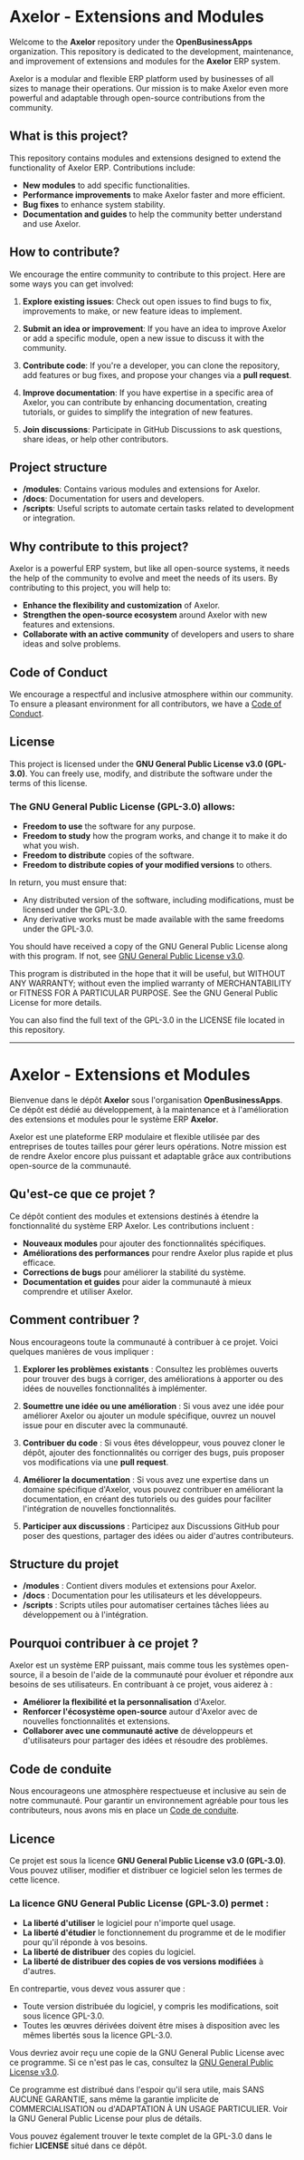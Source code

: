 # Axelor - Extensions and Modules

Welcome to the **Axelor** repository under the **OpenBusinessApps** organization. This repository is dedicated to the development, maintenance, and improvement of extensions and modules for the **Axelor** ERP system.

Axelor is a modular and flexible ERP platform used by businesses of all sizes to manage their operations. Our mission is to make Axelor even more powerful and adaptable through open-source contributions from the community.

## What is this project?

This repository contains modules and extensions designed to extend the functionality of Axelor ERP. Contributions include:

- **New modules** to add specific functionalities.
- **Performance improvements** to make Axelor faster and more efficient.
- **Bug fixes** to enhance system stability.
- **Documentation and guides** to help the community better understand and use Axelor.

## How to contribute?

We encourage the entire community to contribute to this project. Here are some ways you can get involved:

1. **Explore existing issues**: Check out open issues to find bugs to fix, improvements to make, or new feature ideas to implement.

2. **Submit an idea or improvement**: If you have an idea to improve Axelor or add a specific module, open a new issue to discuss it with the community.

3. **Contribute code**: If you're a developer, you can clone the repository, add features or bug fixes, and propose your changes via a **pull request**.

4. **Improve documentation**: If you have expertise in a specific area of Axelor, you can contribute by enhancing documentation, creating tutorials, or guides to simplify the integration of new features.

5. **Join discussions**: Participate in GitHub Discussions to ask questions, share ideas, or help other contributors.

## Project structure

- **/modules**: Contains various modules and extensions for Axelor.
- **/docs**: Documentation for users and developers.
- **/scripts**: Useful scripts to automate certain tasks related to development or integration.

## Why contribute to this project?

Axelor is a powerful ERP system, but like all open-source systems, it needs the help of the community to evolve and meet the needs of its users. By contributing to this project, you will help to:

- **Enhance the flexibility and customization** of Axelor.
- **Strengthen the open-source ecosystem** around Axelor with new features and extensions.
- **Collaborate with an active community** of developers and users to share ideas and solve problems.

## Code of Conduct

We encourage a respectful and inclusive atmosphere within our community. To ensure a pleasant environment for all contributors, we have a [Code of Conduct](https://github.com/OpenBusinessApps/axelor/blob/main/CODE_OF_CONDUCT.md).

## License

This project is licensed under the **GNU General Public License v3.0 (GPL-3.0)**. You can freely use, modify, and distribute the software under the terms of this license. 

### The GNU General Public License (GPL-3.0) allows:

- **Freedom to use** the software for any purpose.
- **Freedom to study** how the program works, and change it to make it do what you wish.
- **Freedom to distribute** copies of the software.
- **Freedom to distribute copies of your modified versions** to others.

In return, you must ensure that:

- Any distributed version of the software, including modifications, must be licensed under the GPL-3.0.
- Any derivative works must be made available with the same freedoms under the GPL-3.0.

You should have received a copy of the GNU General Public License along with this program. If not, see [GNU General Public License v3.0](https://www.gnu.org/licenses/gpl-3.0.html).

This program is distributed in the hope that it will be useful, but WITHOUT ANY WARRANTY; without even the implied warranty of MERCHANTABILITY or FITNESS FOR A PARTICULAR PURPOSE. See the GNU General Public License for more details.

You can also find the full text of the GPL-3.0 in the LICENSE file located in this repository.


-----------------------------------------------------------------------------------------------


# Axelor - Extensions et Modules

Bienvenue dans le dépôt **Axelor** sous l'organisation **OpenBusinessApps**. Ce dépôt est dédié au développement, à la maintenance et à l'amélioration des extensions et modules pour le système ERP **Axelor**.

Axelor est une plateforme ERP modulaire et flexible utilisée par des entreprises de toutes tailles pour gérer leurs opérations. Notre mission est de rendre Axelor encore plus puissant et adaptable grâce aux contributions open-source de la communauté.

## Qu'est-ce que ce projet ?

Ce dépôt contient des modules et extensions destinés à étendre la fonctionnalité du système ERP Axelor. Les contributions incluent :

- **Nouveaux modules** pour ajouter des fonctionnalités spécifiques.
- **Améliorations des performances** pour rendre Axelor plus rapide et plus efficace.
- **Corrections de bugs** pour améliorer la stabilité du système.
- **Documentation et guides** pour aider la communauté à mieux comprendre et utiliser Axelor.

## Comment contribuer ?

Nous encourageons toute la communauté à contribuer à ce projet. Voici quelques manières de vous impliquer :

1. **Explorer les problèmes existants** : Consultez les problèmes ouverts pour trouver des bugs à corriger, des améliorations à apporter ou des idées de nouvelles fonctionnalités à implémenter.

2. **Soumettre une idée ou une amélioration** : Si vous avez une idée pour améliorer Axelor ou ajouter un module spécifique, ouvrez un nouvel issue pour en discuter avec la communauté.

3. **Contribuer du code** : Si vous êtes développeur, vous pouvez cloner le dépôt, ajouter des fonctionnalités ou corriger des bugs, puis proposer vos modifications via une **pull request**.

4. **Améliorer la documentation** : Si vous avez une expertise dans un domaine spécifique d'Axelor, vous pouvez contribuer en améliorant la documentation, en créant des tutoriels ou des guides pour faciliter l'intégration de nouvelles fonctionnalités.

5. **Participer aux discussions** : Participez aux Discussions GitHub pour poser des questions, partager des idées ou aider d'autres contributeurs.

## Structure du projet

- **/modules** : Contient divers modules et extensions pour Axelor.
- **/docs** : Documentation pour les utilisateurs et les développeurs.
- **/scripts** : Scripts utiles pour automatiser certaines tâches liées au développement ou à l'intégration.

## Pourquoi contribuer à ce projet ?

Axelor est un système ERP puissant, mais comme tous les systèmes open-source, il a besoin de l'aide de la communauté pour évoluer et répondre aux besoins de ses utilisateurs. En contribuant à ce projet, vous aiderez à :

- **Améliorer la flexibilité et la personnalisation** d'Axelor.
- **Renforcer l'écosystème open-source** autour d'Axelor avec de nouvelles fonctionnalités et extensions.
- **Collaborer avec une communauté active** de développeurs et d'utilisateurs pour partager des idées et résoudre des problèmes.

## Code de conduite

Nous encourageons une atmosphère respectueuse et inclusive au sein de notre communauté. Pour garantir un environnement agréable pour tous les contributeurs, nous avons mis en place un [Code de conduite](https://github.com/OpenBusinessApps/axelor/blob/main/CODE_OF_CONDUCT.md).

## Licence

Ce projet est sous la licence **GNU General Public License v3.0 (GPL-3.0)**. Vous pouvez utiliser, modifier et distribuer ce logiciel selon les termes de cette licence.

### La licence GNU General Public License (GPL-3.0) permet :

- **La liberté d'utiliser** le logiciel pour n'importe quel usage.
- **La liberté d'étudier** le fonctionnement du programme et de le modifier pour qu'il réponde à vos besoins.
- **La liberté de distribuer** des copies du logiciel.
- **La liberté de distribuer des copies de vos versions modifiées** à d'autres.

En contrepartie, vous devez vous assurer que :

- Toute version distribuée du logiciel, y compris les modifications, soit sous licence GPL-3.0.
- Toutes les œuvres dérivées doivent être mises à disposition avec les mêmes libertés sous la licence GPL-3.0.

Vous devriez avoir reçu une copie de la GNU General Public License avec ce programme. Si ce n'est pas le cas, consultez la [GNU General Public License v3.0](https://www.gnu.org/licenses/gpl-3.0.html).

Ce programme est distribué dans l'espoir qu'il sera utile, mais SANS AUCUNE GARANTIE, sans même la garantie implicite de COMMERCIALISATION ou d'ADAPTATION À UN USAGE PARTICULIER. Voir la GNU General Public License pour plus de détails.

Vous pouvez également trouver le texte complet de la GPL-3.0 dans le fichier **LICENSE** situé dans ce dépôt.


